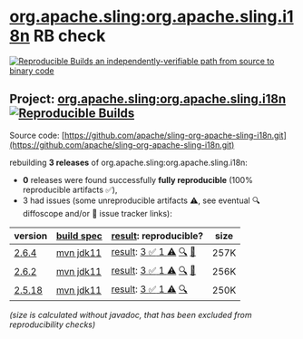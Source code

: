 [org.apache.sling:org.apache.sling.i18n](https://central.sonatype.com/artifact/org.apache.sling/org.apache.sling.i18n/versions) RB check
=======

[![Reproducible Builds](https://reproducible-builds.org/images/logos/rb.svg) an independently-verifiable path from source to binary code](https://reproducible-builds.org/)

## Project: [org.apache.sling:org.apache.sling.i18n](https://central.sonatype.com/artifact/org.apache.sling/org.apache.sling.i18n/versions) [![Reproducible Builds](https://img.shields.io/endpoint?url=https://raw.githubusercontent.com/jvm-repo-rebuild/reproducible-central/master/content/org/apache/sling/org.apache.sling.i18n/badge.json)](https://github.com/jvm-repo-rebuild/reproducible-central/blob/master/content/org/apache/sling/org.apache.sling.i18n/README.md)

Source code: [https://github.com/apache/sling-org-apache-sling-i18n.git](https://github.com/apache/sling-org-apache-sling-i18n.git)

rebuilding **3 releases** of org.apache.sling:org.apache.sling.i18n:
- **0** releases were found successfully **fully reproducible** (100% reproducible artifacts :white_check_mark:),
- 3 had issues (some unreproducible artifacts :warning:, see eventual :mag: diffoscope and/or :memo: issue tracker links):

| version | [build spec](/BUILDSPEC.md) | [result](https://reproducible-builds.org/docs/jvm/): reproducible? | size |
| -- | --------- | ------ | -- |
| [2.6.4](https://central.sonatype.com/artifact/org.apache.sling/org.apache.sling.i18n/2.6.4/pom) | [mvn jdk11](org.apache.sling.i18n-2.6.4.buildspec) | [result](org.apache.sling.i18n-2.6.4.buildinfo): [3 :white_check_mark:  1 :warning:](org.apache.sling.i18n-2.6.4.buildcompare) [:mag:](org.apache.sling.i18n-2.6.4.diffoscope) [:memo:](https://github.com/apache/sling-org-apache-sling-i18n/pull/16) | 257K |
| [2.6.2](https://central.sonatype.com/artifact/org.apache.sling/org.apache.sling.i18n/2.6.2/pom) | [mvn jdk11](org.apache.sling.i18n-2.6.2.buildspec) | [result](org.apache.sling.i18n-2.6.2.buildinfo): [3 :white_check_mark:  1 :warning:](org.apache.sling.i18n-2.6.2.buildcompare) [:mag:](org.apache.sling.i18n-2.6.2.diffoscope) [:memo:](https://github.com/apache/sling-org-apache-sling-i18n/pull/10) | 256K |
| [2.5.18](https://central.sonatype.com/artifact/org.apache.sling/org.apache.sling.i18n/2.5.18/pom) | [mvn jdk11](org.apache.sling.i18n-2.5.18.buildspec) | [result](org.apache.sling.i18n-2.5.18.buildinfo): [3 :white_check_mark:  1 :warning:](org.apache.sling.i18n-2.5.18.buildcompare) [:mag:](org.apache.sling.i18n-2.5.18.diffoscope) | 250K |

<i>(size is calculated without javadoc, that has been excluded from reproducibility checks)</i>

